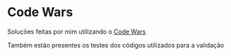 # Code Wars

Soluções feitas por mim utilizando o [Code Wars](https://www.codewars.com/dashboard)

Também estão presentes os testes dos códigos utilizados para a validação
